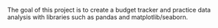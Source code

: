 The goal of this project is to create a budget tracker and practice data analysis with
libraries such as pandas and matplotlib/seaborn. 
